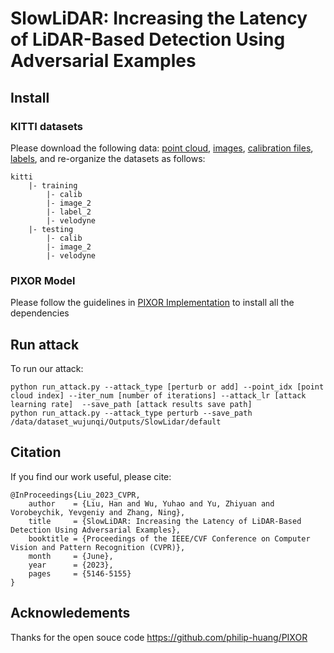 # SlowLiDAR: Increasing the Latency of LiDAR-Based Detection Using Adversarial Examples

## Install

### KITTI datasets

Please download the following
data: [point cloud](https://s3.eu-central-1.amazonaws.com/avg-kitti/data_object_velodyne.zip), [images](https://s3.eu-central-1.amazonaws.com/avg-kitti/data_object_image_2.zip), [calibration files](https://s3.eu-central-1.amazonaws.com/avg-kitti/data_object_calib.zip), [labels](https://s3.eu-central-1.amazonaws.com/avg-kitti/data_object_label_2.zip),
and re-organize the datasets as follows:

```
kitti
    |- training
        |- calib 
        |- image_2 
        |- label_2 
        |- velodyne 
    |- testing
        |- calib 
        |- image_2 
        |- velodyne 
```

### PIXOR Model

Please follow the guidelines in [PIXOR Implementation](https://github.com/philip-huang/PIXOR) to install all the
dependencies

## Run attack

To run our attack:

```
python run_attack.py --attack_type [perturb or add] --point_idx [point cloud index] --iter_num [number of iterations] --attack_lr [attack learning rate]  --save_path [attack results save path]
python run_attack.py --attack_type perturb --save_path /data/dataset_wujunqi/Outputs/SlowLidar/default
```

## Citation

If you find our work useful, please cite:

```
@InProceedings{Liu_2023_CVPR,
    author    = {Liu, Han and Wu, Yuhao and Yu, Zhiyuan and Vorobeychik, Yevgeniy and Zhang, Ning},
    title     = {SlowLiDAR: Increasing the Latency of LiDAR-Based Detection Using Adversarial Examples},
    booktitle = {Proceedings of the IEEE/CVF Conference on Computer Vision and Pattern Recognition (CVPR)},
    month     = {June},
    year      = {2023},
    pages     = {5146-5155}
}
```

## Acknowledements

Thanks for the open souce code https://github.com/philip-huang/PIXOR